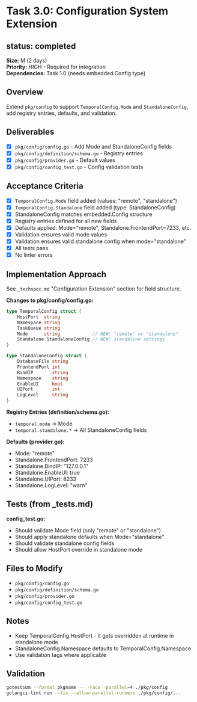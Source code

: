 # Task 3.0: Configuration System Extension

## status: completed

**Size:** M (2 days)  
**Priority:** HIGH - Required for integration  
**Dependencies:** Task 1.0 (needs embedded.Config type)

## Overview

Extend `pkg/config` to support `TemporalConfig.Mode` and `StandaloneConfig`, add registry entries, defaults, and validation.

## Deliverables

- [x] `pkg/config/config.go` - Add Mode and StandaloneConfig fields
- [x] `pkg/config/definition/schema.go` - Registry entries
- [x] `pkg/config/provider.go` - Default values
- [x] `pkg/config/config_test.go` - Config validation tests

## Acceptance Criteria

- [x] `TemporalConfig.Mode` field added (values: "remote", "standalone")
- [x] `TemporalConfig.Standalone` field added (type: StandaloneConfig)
- [x] StandaloneConfig matches embedded.Config structure
- [x] Registry entries defined for all new fields
- [x] Defaults applied: Mode="remote", Standalone.FrontendPort=7233, etc.
- [x] Validation ensures valid mode values
- [x] Validation ensures valid standalone config when mode="standalone"
- [x] All tests pass
- [x] No linter errors

## Implementation Approach

See `_techspec.md` "Configuration Extension" section for field structure.

**Changes to pkg/config/config.go:**
```go
type TemporalConfig struct {
    HostPort  string
    Namespace string
    TaskQueue string
    Mode      string            // NEW: "remote" or "standalone"
    Standalone StandaloneConfig // NEW: standalone settings
}

type StandaloneConfig struct {
    DatabaseFile string
    FrontendPort int
    BindIP       string
    Namespace    string
    EnableUI     bool
    UIPort       int
    LogLevel     string
}
```

**Registry Entries (definition/schema.go):**
- `temporal.mode` → Mode
- `temporal.standalone.*` → All StandaloneConfig fields

**Defaults (provider.go):**
- Mode: "remote"
- Standalone.FrontendPort: 7233
- Standalone.BindIP: "127.0.0.1"
- Standalone.EnableUI: true
- Standalone.UIPort: 8233
- Standalone.LogLevel: "warn"

## Tests (from _tests.md)

**config_test.go:**
- Should validate Mode field (only "remote" or "standalone")
- Should apply standalone defaults when Mode="standalone"
- Should validate standalone config fields
- Should allow HostPort override in standalone mode

## Files to Modify

- `pkg/config/config.go`
- `pkg/config/definition/schema.go`
- `pkg/config/provider.go`
- `pkg/config/config_test.go`

## Notes

- Keep TemporalConfig.HostPort - it gets overridden at runtime in standalone mode
- StandaloneConfig.Namespace defaults to TemporalConfig.Namespace
- Use validation tags where applicable

## Validation

```bash
gotestsum --format pkgname -- -race -parallel=4 ./pkg/config
golangci-lint run --fix --allow-parallel-runners ./pkg/config/...
```
